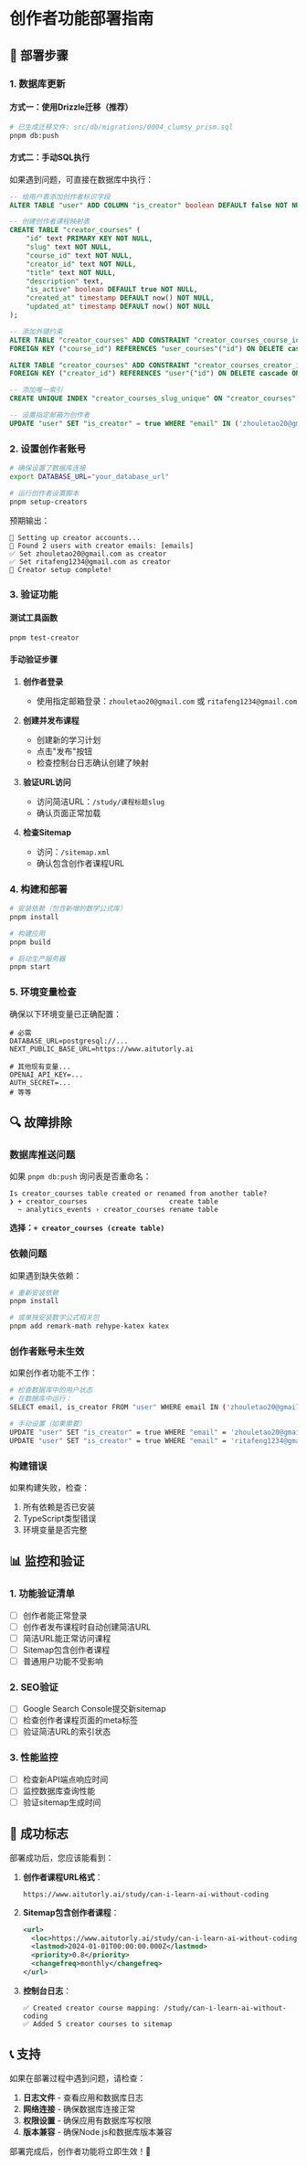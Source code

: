 # 创作者功能部署指南

## 🚀 部署步骤

### 1. 数据库更新

#### 方式一：使用Drizzle迁移（推荐）
```bash
# 已生成迁移文件: src/db/migrations/0004_clumsy_prism.sql
pnpm db:push
```

#### 方式二：手动SQL执行
如果遇到问题，可直接在数据库中执行：
```sql
-- 给用户表添加创作者标识字段
ALTER TABLE "user" ADD COLUMN "is_creator" boolean DEFAULT false NOT NULL;

-- 创建创作者课程映射表
CREATE TABLE "creator_courses" (
	"id" text PRIMARY KEY NOT NULL,
	"slug" text NOT NULL,
	"course_id" text NOT NULL,
	"creator_id" text NOT NULL,
	"title" text NOT NULL,
	"description" text,
	"is_active" boolean DEFAULT true NOT NULL,
	"created_at" timestamp DEFAULT now() NOT NULL,
	"updated_at" timestamp DEFAULT now() NOT NULL
);

-- 添加外键约束
ALTER TABLE "creator_courses" ADD CONSTRAINT "creator_courses_course_id_user_courses_id_fk"
FOREIGN KEY ("course_id") REFERENCES "user_courses"("id") ON DELETE cascade ON UPDATE no action;

ALTER TABLE "creator_courses" ADD CONSTRAINT "creator_courses_creator_id_user_id_fk"
FOREIGN KEY ("creator_id") REFERENCES "user"("id") ON DELETE cascade ON UPDATE no action;

-- 添加唯一索引
CREATE UNIQUE INDEX "creator_courses_slug_unique" ON "creator_courses" ("slug");

-- 设置指定邮箱为创作者
UPDATE "user" SET "is_creator" = true WHERE "email" IN ('zhouletao20@gmail.com', 'ritafeng1234@gmail.com');
```

### 2. 设置创作者账号

```bash
# 确保设置了数据库连接
export DATABASE_URL="your_database_url"

# 运行创作者设置脚本
pnpm setup-creators
```

预期输出：
```
🔧 Setting up creator accounts...
📧 Found 2 users with creator emails: [emails]
✅ Set zhouletao20@gmail.com as creator
✅ Set ritafeng1234@gmail.com as creator
🎉 Creator setup complete!
```

### 3. 验证功能

#### 测试工具函数
```bash
pnpm test-creator
```

#### 手动验证步骤
1. **创作者登录**
   - 使用指定邮箱登录：`zhouletao20@gmail.com` 或 `ritafeng1234@gmail.com`

2. **创建并发布课程**
   - 创建新的学习计划
   - 点击"发布"按钮
   - 检查控制台日志确认创建了映射

3. **验证URL访问**
   - 访问简洁URL：`/study/课程标题slug`
   - 确认页面正常加载

4. **检查Sitemap**
   - 访问：`/sitemap.xml`
   - 确认包含创作者课程URL

### 4. 构建和部署

```bash
# 安装依赖（包含新增的数学公式库）
pnpm install

# 构建应用
pnpm build

# 启动生产服务器
pnpm start
```

### 5. 环境变量检查

确保以下环境变量已正确配置：

```env
# 必需
DATABASE_URL=postgresql://...
NEXT_PUBLIC_BASE_URL=https://www.aitutorly.ai

# 其他现有变量...
OPENAI_API_KEY=...
AUTH_SECRET=...
# 等等
```

## 🔍 故障排除

### 数据库推送问题
如果 `pnpm db:push` 询问表是否重命名：
```
Is creator_courses table created or renamed from another table?
❯ + creator_courses                    create table
  ~ analytics_events › creator_courses rename table
```
**选择：`+ creator_courses (create table)`**

### 依赖问题
如果遇到缺失依赖：
```bash
# 重新安装依赖
pnpm install

# 或单独安装数学公式相关包
pnpm add remark-math rehype-katex katex
```

### 创作者账号未生效
如果创作者功能不工作：
```bash
# 检查数据库中的用户状态
# 在数据库中运行：
SELECT email, is_creator FROM "user" WHERE email IN ('zhouletao20@gmail.com', 'ritafeng1234@gmail.com');

# 手动设置（如果需要）
UPDATE "user" SET "is_creator" = true WHERE "email" = 'zhouletao20@gmail.com';
UPDATE "user" SET "is_creator" = true WHERE "email" = 'ritafeng1234@gmail.com';
```

### 构建错误
如果构建失败，检查：
1. 所有依赖是否已安装
2. TypeScript类型错误
3. 环境变量是否完整

## 📊 监控和验证

### 1. 功能验证清单
- [ ] 创作者能正常登录
- [ ] 创作者发布课程时自动创建简洁URL
- [ ] 简洁URL能正常访问课程
- [ ] Sitemap包含创作者课程
- [ ] 普通用户功能不受影响

### 2. SEO验证
- [ ] Google Search Console提交新sitemap
- [ ] 检查创作者课程页面的meta标签
- [ ] 验证简洁URL的索引状态

### 3. 性能监控
- [ ] 检查新API端点响应时间
- [ ] 监控数据库查询性能
- [ ] 验证sitemap生成时间

## 🎯 成功标志

部署成功后，您应该能看到：

1. **创作者课程URL格式**：
   ```
   https://www.aitutorly.ai/study/can-i-learn-ai-without-coding
   ```

2. **Sitemap包含创作者课程**：
   ```xml
   <url>
     <loc>https://www.aitutorly.ai/study/can-i-learn-ai-without-coding</loc>
     <lastmod>2024-01-01T00:00:00.000Z</lastmod>
     <priority>0.8</priority>
     <changefreq>monthly</changefreq>
   </url>
   ```

3. **控制台日志**：
   ```
   ✅ Created creator course mapping: /study/can-i-learn-ai-without-coding
   ✅ Added 5 creator courses to sitemap
   ```

## 📞 支持

如果在部署过程中遇到问题，请检查：

1. **日志文件** - 查看应用和数据库日志
2. **网络连接** - 确保数据库连接正常
3. **权限设置** - 确保应用有数据库写权限
4. **版本兼容** - 确保Node.js和数据库版本兼容

部署完成后，创作者功能将立即生效！🎉
